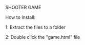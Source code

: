 SHOOTER GAME

How to Install:

1: Extract the files to a folder

2: Double click the "game.html" file
